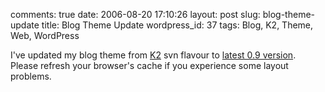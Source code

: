 comments: true
date: 2006-08-20 17:10:26
layout: post
slug: blog-theme-update
title: Blog Theme Update
wordpress_id: 37
tags: Blog, K2, Theme, Web, WordPress

I've updated my blog theme from [K2](http://getk2.com) svn flavour to [latest 0.9 version](http://getk2.com/2006/08/k2-09-release/). Please refresh your browser's cache if you experience some layout problems.
